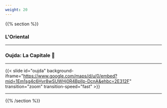 ```yaml
---
weight: 20
---
```


{{% section %}}

### L'Oriental

---

### Oujda: La Capitale 💛

---

{{< slide id="oujda" background-iframe="https://www.google.com/maps/d/u/0/embed?mid=1Em1sg4c6Hvr8wSUWHj0R4BpIlp-DcnA&ehbc=2E312F" transition="zoom" transition-speed="fast" >}}

---

{{% /section %}}
